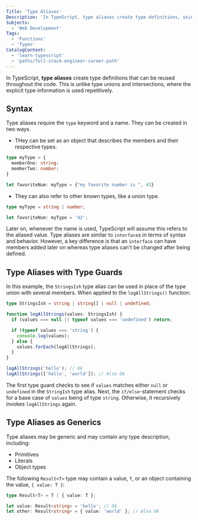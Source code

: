 ```yaml
---
Title: 'Type Aliases'
Description: 'In TypeScript, type aliases create type definitions, using the `type` keyword and a name, that can be reused throughout the code.'
Subjects:
  - 'Web Development'
Tags:
  - 'Functions'
  - 'Types'
CatalogContent:
  - 'learn-typescript'
  - 'paths/full-stack-engineer-career-path'
---
```


In TypeScript, **type aliases** create type definitions that can be reused throughout the code. This is unlike type unions and intersections, where the explicit type information is used repetitively.

## Syntax

Type aliases require the `type` keyword and a name. They can be created in two ways.

- THey can be set as an object that describes the members and their respective types.

```ts
type myType = {
  memberOne: string;
  memberTwo: number;
}

let favoriteNum: myType = {"my favorite number is ", 42}
```

- They can also refer to other known types, like a union type.

```ts
type myType = string | number;

let favoriteNum: myType = '42';
```

Later on, whenever the name is used, TypeScript will assume this refers to the aliased value. Type aliases are similar to `interface`s in terms of syntax and behavior. However, a key difference is that an `interface` can have members added later on whereas type aliases can't be changed after being defined.

## Type Aliases with Type Guards

In this example, the `StringsIsh` type alias can be used in place of the type union with several members. When applied to the `logAllStrings()` function:

```ts
type StringsIsh = string | string[] | null | undefined;

function logAllStrings(values: StringsIsh) {
  if (values === null || typeof values === 'undefined') return;

  if (typeof values === 'string') {
    console.log(values);
  } else {
    values.forEach(logAllStrings);
  }
}

logAllStrings('hello'); // Ok
logAllStrings(['hello', 'world']); // Also Ok
```

The first type guard checks to see if `values` matches either `null` or `undefined` in the `StringIsh` type alias. Next, the `if/else`-statement checks for a base case of `values` being of type `string`. Otherwise, it recursively invokes `logAllStrings` again.

## Type Aliases as Generics

Type aliases may be generic and may contain any type description, including:

- Primitives
- Literals
- Object types

The following `Result<T>` type may contain a value, `T`, or an object containing the value, `{ value: T }`:

```ts
type Result<T> = T | { value: T };

let value: Result<string> = 'hello'; // Ok
let other: Result<string> = { value: 'world' }; // Also Ok
```
